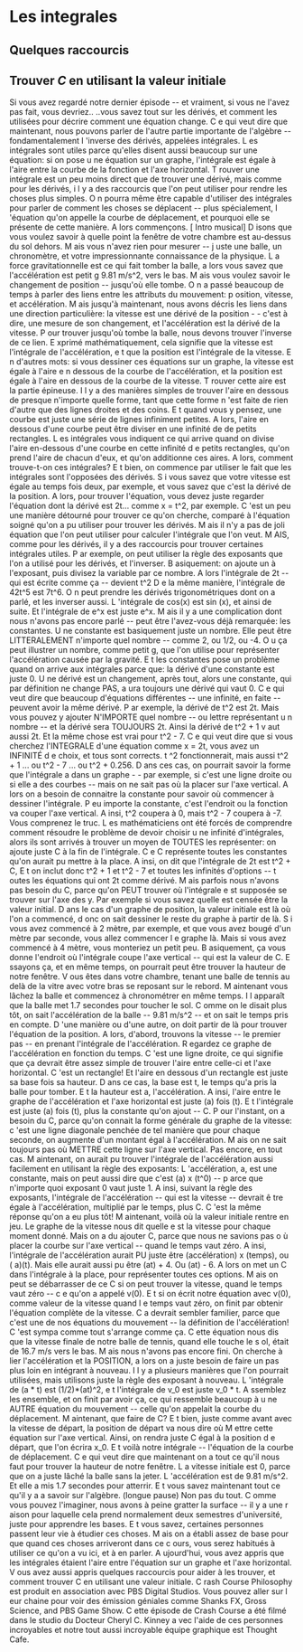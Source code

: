 # Les integrales

## Quelques raccourcis

## Trouver $C$ en utilisant la valeur initiale

Si vous avez regardé notre dernier épisode -- et vraiment, si vous ne l'avez pas fait, vous devriez.. ..vous savez tout sur les dérivés, et comment les utilisées pour décrire comment une équation change. C e qui veut dire que maintenant, nous pouvons parler de l'autre partie importante de l'algèbre -- fondamentalement l 'inverse des dérivés, appelées intégrales. L es intégrales sont utiles parce qu'elles disent aussi beaucoup sur une équation: si on pose u ne équation sur un graphe, l'intégrale est égale à l'aire entre la courbe de la fonction et l'axe horizontal. T rouver une intégrale est un peu moins direct que de trouver une dérivé, mais comme pour les dérivés, i l y a des raccourcis que l'on peut utiliser pour rendre les choses plus simples. O n pourra même être capable d'utiliser des intégrales pour parler de comment les choses se déplacent -- plus spécialement, l 'équation qu'on appelle la courbe de déplacement, et pourquoi elle se présente de cette manière. A lors commençons. [ Intro musical] D isons que vous voulez savoir à quelle point la fenêtre de votre chambre est au-dessus du sol dehors. M ais vous n'avez rien pour mesurer -- j uste une balle, un chronomètre, et votre impressionnante connaissance de la physique. L a force gravitationnelle est ce qui fait tomber la balle, a lors vous savez que l'accélération est petit g 9.81 m/s^2, vers le bas. M ais vous voulez savoir le changement de position -- jusqu'où elle tombe. O n a passé beaucoup de temps à parler des liens entre les attributs du mouvement: p osition, vitesse, et accélération. M ais jusqu'à maintenant, nous avons décris les liens dans une direction particulière: la vitesse est une dérivé de la position - - c'est à dire, une mesure de son changement, et l'accélération est la dérivé de la vitesse. P our trouver jusqu'où tombe la balle, nous devons trouver l'inverse de ce lien. E xprimé mathématiquement, cela signifie que la vitesse est l'intégrale de l'accélération, e t que la position est l'intégrale de la vitesse. E n d'autres mots: si vous dessiner ces équations sur un graphe, la vitesse est égale à l'aire e n dessous de la courbe de l'accélération, et la position est égale à l'aire en dessous de la courbe de la vitesse. T rouver cette aire est la partie épineuse. I l y a des manières simples de trouver l'aire en dessous de presque n'importe quelle forme, tant que cette forme n 'est faite de rien d'autre que des lignes droites et des coins. E t quand vous y pensez, une courbe est juste une série de lignes infiniment petites. A lors, l'aire en dessous d'une courbe peut être diviser en une infinité de de petits rectangles. L es intégrales vous indiquent ce qui arrive quand on divise l'aire en-dessous d'une courbe en cette infinité d e petits rectangles, qu'on prend l'aire de chacun d'eux, et qu'on additionne ces aires. A lors, comment trouve-t-on ces intégrales? E t bien, on commence par utiliser le fait que les intégrales sont l'opposées des dérivés. S i vous savez que votre vitesse est égale au temps fois deux, par exemple, et vous savez que c'est la dérivé de la position. A lors, pour trouver l'équation, vous devez juste regarder l'équation dont la dérivé est 2t... comme x = t^2, par exemple. C 'est un peu une manière détourné pour trouver ce qu'on cherche, comparé à l'équation soigné qu'on a pu utiliser pour trouver les dérivés. M ais il n'y a pas de joli équation que l'on peut utiliser pour calculer l'intégrale que l'on veut. M AIS, comme pour les dérivés, il y a des raccourcis pour trouver certaines intégrales utiles. P ar exemple, on peut utiliser la règle des exposants que l'on a utilisé pour les dérivés, et l'inverser. B asiquement: on ajoute un à l'exposant, puis divisez la variable par ce nombre. A lors l'intégrale de 2t -- qui est écrite comme ça -- devient t^2 D e la même manière, l'intégrale de 42t^5 est 7t^6. O n peut prendre les dérivés trigonométriques dont on a parlé, et les inverser aussi. L 'intégrale de cos(x) est sin (x), et ainsi de suite. Et l'intégrale de e^x est juste e^x. M ais il y a une complication dont nous n'avons pas encore parlé -- peut être l'avez-vous déjà remarquée: les constantes. U ne constante est basiquement juste un nombre. Elle peut être LITTERALEMENT n'importe quel nombre -- comme 2, ou 1/2, ou -4. O u ça peut illustrer un nombre, comme petit g, que l'on utilise pour représenter l'accélération causée par la gravité. E t les constantes pose un problème quand on arrive aux intégrales parce que: la dérivé d'une constante est juste 0. U ne dérivé est un changement, après tout, alors une constante, qui par définition ne change PAS, a ura toujours une dérivé qui vaut 0. C e qui veut dire que beaucoup d'équations différentes -- une infinité, en faite -- peuvent avoir la même dérivé. P ar exemple, la dérivé de t^2 est 2t. Mais vous pouvez y ajouter N'IMPORTE quel nombre -- ou lettre représentant u n nombre -- et la dérivé sera TOUJOURS 2t. Ainsi la dérivé de t^2 + 1 v aut aussi 2t. Et la même chose est vrai pour t^2 - 7. C e qui veut dire que si vous cherchez l'INTEGRALE d'une équation comme x = 2t, vous avez un INFINITÉ d e choix, et tous sont corrects. t ^2 fonctionnerait, mais aussi t^2 + 1 ... ou t^2 - 7 ... ou t^2 + 0.256. D ans ces cas, on pourrait savoir la forme que l'intégrale a dans un graphe - - par exemple, si c'est une ligne droite ou si elle a des courbes -- mais on ne sait pas où la placer sur l'axe vertical. A lors on a besoin de connaitre la constante pour savoir où commencer à dessiner l'intégrale. P eu importe la constante, c'est l'endroit ou la fonction va couper l'axe vertical. A insi, t^2 coupera à 0, mais t^2 - 7 coupera à -7. Vous comprenez le truc. L es mathématiciens ont été forcés de comprendre comment résoudre le problème de devoir choisir u ne infinité d'intégrales, alors ils sont arrivés à trouver un moyen de TOUTES les représenter: on ajoute juste C à la fin de l'intégrale. C e C représente toutes les constantes qu'on aurait pu mettre à la place. A insi, on dit que l'intégrale de 2t est t^2 + C, E t on inclut donc t^2 + 1 et t^2 - 7 et toutes les infinités d'options -- t outes les équations qui ont 2t comme dérivé. M ais parfois nous n'avons pas besoin du C, parce qu'on PEUT trouver où l'intégrale e st supposée se trouver sur l'axe des y. Par exemple si vous savez quelle est censée être la valeur initial. D ans le cas d'un graphe de position, la valeur initiale est là où l'on a commencé, d onc on sait dessiner le reste du graphe à partir de là. S i vous avez commencé à 2 mètre, par exemple, et que vous avez bougé d'un mètre par seconde, vous allez commencer l e graphe là. Mais si vous avez commencé à 4 mètre, vous monteriez un petit peu. B asiquement, ça vous donne l'endroit où l'intégrale coupe l'axe vertical -- qui est la valeur de C. E ssayons ça, et en même temps, on pourrait peut être trouver la hauteur de notre fenêtre. V ous êtes dans votre chambre, tenant une balle de tennis au delà de la vitre avec votre bras se reposant sur le rebord. M aintenant vous lâchez la balle et commencez à chronométrer en même temps. I l apparaît que la balle met 1.7 secondes pour toucher le sol. C omme on le disait plus tôt, on sait l'accélération de la balle  -- 9.81 m/s^2 -- et on sait le temps pris en compte. D 'une manière ou d'une autre, on doit partir de là pour trouver l'équation de la position. A lors, d'abord, trouvons la vitesse -- le premier pas -- en prenant l'intégrale de l'accélération. R egardez ce graphe de l'accélération en fonction du temps. C 'est une ligne droite, ce qui signifie que ça devrait être assez simple de trouver l'aire entre celle-ci et l'axe horizontal. C 'est un rectangle! Et l'aire en dessous d'un rectangle est juste sa base fois sa hauteur. D ans ce cas, la base est t, le temps qu'a pris la balle pour tomber. E t la hauteur est a, l'accélération. A insi, l'aire entre le graphe de l'accélération et l'axe horizontal est juste (a) fois (t). E t l'intégrale est juste (a) fois (t), plus la constante qu'on ajout -- C. P our l'instant, on a besoin du C, parce qu'on connait la forme générale du graphe de la vitesse: c 'est une ligne diagonale penchée de tel manière que pour chaque seconde, on augmente d'un montant égal à l'accélération. M ais on ne sait toujours pas où METTRE cette ligne sur l'axe vertical. Pas encore, en tout cas. M aintenant, on aurait pu trouver l'intégrale de l'accélération aussi facilement en utilisant la règle des exposants: L 'accélération, a, est une constante, mais on peut aussi dire que c'est (a) x (t^0) -- p arce que n'importe quoi exposant 0 vaut juste 1. A insi, suivant la règle des exposants, l'intégrale de l'accélération -- qui est la vitesse -- devrait ê tre égale à l'accélération, multiplié par le temps, plus C. C 'est la même réponse qu'on a eu plus tôt! M aintenant, voilà où la valeur initiale rentre en jeu. Le graphe de la vitesse nous dit quelle e st la vitesse pour chaque moment donné. Mais on a du ajouter C, parce que nous ne savions pas o ù placer la courbe sur l'axe vertical -- quand le temps vaut zéro. A insi, l'intégrale de l'accélération aurait PU juste être (accélération) x (temps), ou ( a)(t). Mais elle aurait aussi pu être (at) + 4. Ou (at) - 6. A lors on met un C dans l'intégrale à la place, pour représenter toutes ces options. M ais on peut se débarrasser de ce C si on peut trouver la vitesse, quand le temps vaut zéro -- c e qu'on a appelé v(0). E t si on écrit notre équation avec v(0), comme valeur de la vitesse quand l e temps vaut zéro, on finit par obtenir l'équation complète de la vitesse. C a devrait sembler familier, parce que c'est une de nos équations du mouvement -- la définition de l'accélération! C 'est sympa comme tout s'arrange comme ça. C ette équation nous dis que la vitesse finale de notre balle de tennis, quand elle touche le s ol, était de 16.7 m/s vers le bas. M ais nous n'avons pas encore fini. On cherche à lier l'accélération et la POSITION, a lors on a juste besoin de faire un pas plus loin en intégrant à nouveau. I l y a plusieurs manières que l'on pourrait utilisées, mais utilisons juste la règle des exposant à nouveau. L 'intégrale de (a * t) est (1/2)*(at)^2, e t l'intégrale de v_0 est juste v_0 * t. A ssemblez les ensemble, et on finit par avoir ça, ce qui ressemble beaucoup à u ne AUTRE équation du mouvement -- celle qu'on appelait la courbe du déplacement. M aintenant, que faire de C? E t bien, juste comme avant avec la vitesse de départ, la position de départ va nous dire où M ettre cette équation sur l'axe vertical. Ainsi, on rendra juste C égal à la position d e départ, que l'on écrira x_0. E t voilà notre intégrale -- l'équation de la courbe de déplacement. C e qui veut dire que maintenant on a tout ce qu'il nous faut pour trouver la hauteur de notre fenêtre. L a vitesse initiale est 0, parce que on a juste lâché la balle sans la jeter. L 'accélération est de 9.81 m/s^2. Et elle a mis 1.7 secondes pour atterrir. E t vous savez maintenant tout ce qu'il y a a savoir sur l'algèbre. (longue pause) Non pas du tout. C omme vous pouvez l'imaginer, nous avons à peine gratter la surface -- il y a une r aison pour laquelle cela prend normalement deux semestres d'université, juste pour apprendre les bases. E t vous savez, certaines personnes passent leur vie à étudier ces choses. M ais on a établi assez de base pour que quand ces choses arriveront dans ce c ours, vous serez habitués à utiliser ce qu'on a vu ici, et à en parler. A ujourd'hui, vous avez appris que les intégrales étaient l'aire entre l'équation sur un graphe et l'axe horizontal. V ous avez aussi appris quelques raccourcis pour aider à les trouver, et comment trouver C en utilisant une valeur initiale. C rash Course Philosophy est produit en association avec PBS Digital Studios. Vous pouvez aller sur l eur chaine pour voir des émission géniales comme Shanks FX, Gross Science, and PBS Game Show. C ette épisode de Crash Course a été filmé dans le studio du Docteur Cheryl C. Kinney a vec l'aide de ces personnes incroyables et notre tout aussi incroyable équipe graphique est Thought Cafe.
